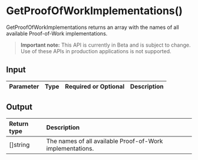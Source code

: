 # GetProofOfWorkImplementations()
GetProofOfWorkImplementations returns an array with the names of all available Proof-of-Work implementations.
> **Important note:** This API is currently in Beta and is subject to change. Use of these APIs in production applications is not supported.

## Input

| Parameter       | Type | Required or Optional | Description |
|:---------------|:--------|:--------| :--------|


## Output

| Return type     | Description |
|:---------------|:--------|
| []string | The names of all available Proof-of-Work implementations. |


